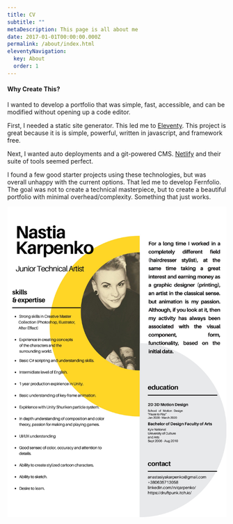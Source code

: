 ```yaml
---
title: CV
subtitle: ""
metaDescription: This page is all about me
date: 2017-01-01T00:00:00.000Z
permalink: /about/index.html
eleventyNavigation:
  key: About
  order: 1
---
```

#### Why Create This?

I wanted to develop a portfolio that was simple, fast, accessible, and can be modified without opening up a code editor.

First, I needed a static site generator. This led me to [Eleventy](https://www.11ty.dev/). This project is great because it is is simple, powerful, written in javascript, and framework free.

Next, I wanted auto deployments and a git-powered CMS. [Netlify](https://www.netlify.com/) and their suite of tools seemed perfect.

I found a few good starter projects using these technologies, but was overall unhappy with the current options. That led me to develop Fernfolio. The goal was not to create a technical masterpiece, but to create a beautiful portfolio with minimal overhead/complexity. Something that just works.

![Fern in Hand](/src/assets/img/01614453-1c41-4a7c-b90b-6734e2edb2e9.jpeg "Fern in Hand")
